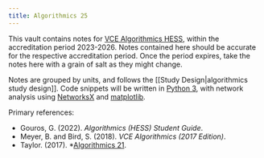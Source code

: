 ```yaml
---
title: Algorithmics 25
---
```

This vault contains notes for [VCE Algorithmics HESS](https://www.vcaa.vic.edu.au/curriculum/vce/vce-study-designs/algorithmics/Pages/Index.aspx), within the accreditation period 2023-2026. Notes contained here should be accurate for the respective accreditation period. Once the period expires, take the notes here with a grain of salt as they might change.

Notes are grouped by units, and follows the [[Study Design|algorithmics study design]]. Code snippets will be written in [Python 3](https://www.python.org/downloads/), with network analysis using [NetworksX](https://networkx.org) and [matplotlib](https://matplotlib.org).

Primary references:
- Gouros, G. (2022). _Algorithmics (HESS) Student Guide_.
- Meyer, B. and Bird, S. (2018). _VCE Algorithmics (2017 Edition)_.
- Taylor. (2017). *[Algorithmics 21](*https://algo-21.vercel.app).